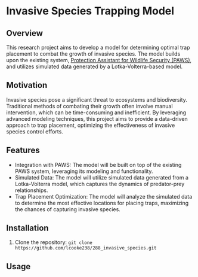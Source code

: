 # Invasive Species Trapping Model

## Overview
This research project aims to develop a model for determining optimal trap placement to combat the growth of invasive species. The model builds upon the existing system, [Protection Assistant for Wildlife Security (PAWS)](https://github.com/lily-x/PAWS-public), and utilizes simulated data generated by a Lotka-Volterra-based model.

## Motivation
Invasive species pose a significant threat to ecosystems and biodiversity. Traditional methods of combating their growth often involve manual intervention, which can be time-consuming and inefficient. By leveraging advanced modeling techniques, this project aims to provide a data-driven approach to trap placement, optimizing the effectiveness of invasive species control efforts.

## Features
- Integration with PAWS: The model will be built on top of the existing PAWS system, leveraging its modeling and functionality.
- Simulated Data: The model will utilize simulated data generated from a Lotka-Volterra model, which captures the dynamics of predator-prey relationships.
- Trap Placement Optimization: The model will analyze the simulated data to determine the most effective locations for placing traps, maximizing the chances of capturing invasive species.

## Installation
1. Clone the repository: `git clone https://github.com/lcooke238/288_invasive_species.git`
<!-- 2. Install the required dependencies: `pip install -r requirements.txt` -->

## Usage
<!-- 1. Run the main script: `python main.py`
2. Follow the prompts to input the necessary parameters and settings.
3. The model will generate a report with the recommended trap placement locations. -->

<!-- ## Contact
For any inquiries or feedback, please contact the project team at [email protected] -->
